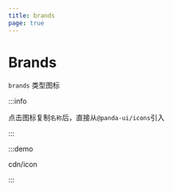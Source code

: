 ```yaml
---
title: brands
page: true
---
```


<script setup>
const demos = import.meta.glob('../../../demos/panda-ui/cdn/*/*.vue')
</script>

# Brands

`brands` 类型图标

:::info

点击图标复制`名称`后，直接从`@panda-ui/icons`引入

:::

:::demo

cdn/icon

:::
